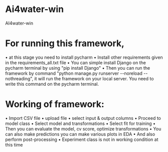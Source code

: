 # Ai4water-win
AI4water-win
# For running this framework,
•	at this stage you need to install pycharm 
•	Install other requirements given in the requirements_all.txt file
•	You can simple install Django on the pycharm terminal by using "pip install Django"
•	Then you can run the framework by command "python manage.py runserver --noreload --nothreading", it will run the framework on your local server. You need to write this command on the pycharm terminal.
# Working of framework: 
•	Import CSV file
•	upload file 
•	select input & output columns 
•	Proceed to model class
•	Select model and transformations
•	Select fit for training 
•	Then you can evaluate the model, cv score, optimize transformations 
•	You can also make predictions you can make various plots in EDA 
•	And also perform post-processing
•	Experiment class is not in working condition at this time

